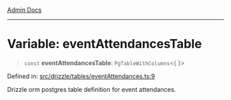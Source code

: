 [Admin Docs](/)

***

# Variable: eventAttendancesTable

> `const` **eventAttendancesTable**: `PgTableWithColumns`\<\{ \}\>

Defined in: [src/drizzle/tables/eventAttendances.ts:9](https://github.com/gautam-divyanshu/talawa-api/blob/a895c36f24acf725ac16aa7e0f8e50ef9fa64c42/src/drizzle/tables/eventAttendances.ts#L9)

Drizzle orm postgres table definition for event attendances.
